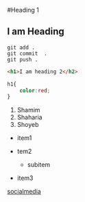 #Heading 1


<h2>I am Heading </h2>

`git add .`  
`git commit  .`  
`git push . `

```html
<h1>I am heading 2</h2>
```
```css
h1{
    color:red;
}
```


1. Shamim 
2. Shaharia 
3. Shoyeb

- item1
- tem2
  - subitem

- item3

[socialmedia](http://facebook.com)